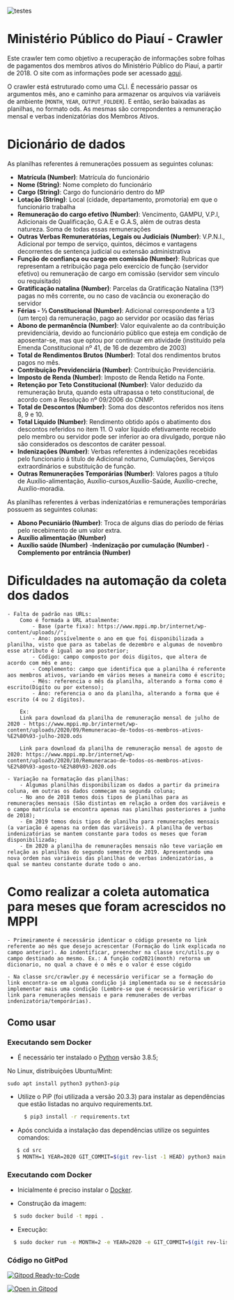 
![testes](https://github.com/dadosjusbr/coletor-MPPI/actions/workflows/parser-testes.yml/badge.svg)

# Ministério Público do Piauí - Crawler

Este crawler tem como objetivo a recuperação de informações sobre folhas de pagamentos dos membros ativos do Ministério Público do Piauí, a partir de 2018. O site com as informações pode ser acessado [aqui](https://www.mppi.mp.br/internet/portal-da-transparencia/contracheque/).

O crawler está estruturado como uma CLI. É necessário passar os argumentos mês, ano e caminho para armazenar os arquivos via variáveis de ambiente (`MONTH`, `YEAR`, `OUTPUT_FOLDER`). E então, serão baixadas as planilhas, no formato ods. As mesmas são correpondentes a remuneração mensal e verbas indenizatórias dos Membros Ativos.


# Dicionário de dados

As planilhas referentes á remunerações possuem as seguintes colunas:

- **Matrícula (Number)**: Matrícula do funcionário
- **Nome (String)**: Nome completo do funcionário
- **Cargo (String)**: Cargo do funcionário dentro do MP
- **Lotação (String)**: Local (cidade, departamento, promotoria) em que o funcionário trabalha
- **Remuneração do cargo efetivo (Number)**: Vencimento, GAMPU, V.P.I, Adicionais de Qualificação, G.A.E e G.A.S, além de outras desta natureza. Soma de todas essas remunerações
- **Outras Verbas Remuneratórias, Legais ou  Judiciais (Number)**: V.P.N.I., Adicional por tempo de serviço, quintos, décimos e vantagens decorrentes de sentença judicial ou extensão administrativa
- **Função de confiança ou cargo em comissão (Number)**: Rubricas que representam a retribuição paga pelo exercício de função (servidor efetivo) ou remuneração de cargo em comissão (servidor sem vínculo ou requisitado)
- **Gratificação natalina (Number)**: Parcelas da Gratificação Natalina (13º) pagas no mês corrente, ou no caso de vacância ou exoneração do servidor
- **Férias - ⅓ Constitucional (Number)**: Adicional correspondente a 1/3 (um terço) da remuneração, pago ao servidor por ocasião das férias
- **Abono de permanência (Number)**: Valor equivalente ao da contribuição previdenciária, devido ao funcionário público que esteja em condição de aposentar-se, mas que optou por continuar em atividade (instituído pela Emenda Constitucional nº 41, de 16 de dezembro de 2003)
- **Total de Rendimentos Brutos (Number)**: Total dos rendimentos brutos pagos no mês.
- **Contribuição Previdenciária (Number)**: Contribuição Previdenciária.
- **Imposto de Renda (Number)**: Imposto de Renda Retido na Fonte.
- **Retenção por Teto Constitucional (Number)**: Valor deduzido da remuneração bruta, quando esta ultrapassa o teto constitucional, de acordo com a Resolução nº 09/2006 do CNMP.
- **Total de Descontos (Number)**: Soma dos descontos referidos nos itens 8, 9 e 10.
- **Total Líquido (Number)**: Rendimento obtido após o abatimento dos descontos referidos no item 11. O valor líquido efetivamente recebido pelo membro ou servidor pode ser inferior ao ora divulgado, porque não são considerados os descontos de caráter pessoal.
- **Indenizações (Number)**: Verbas referentes á indenizações recebidas pelo funcionario á titulo de Adicional noturno, Cumulações, Serviços extraordinários e substituição de função.
- **Outras Remunerações Temporárias (Number)**: Valores pagos a título de Auxílio-alimentação, Auxílio-cursos,Auxílio-Saúde, Auxílio-creche, Auxílio-moradia.


As planilhas referentes á verbas indenizatórias e remunerações temporárias possuem as seguintes colunas:
					
- **Abono Pecuniário (Number)**: Troca de alguns dias do período de férias pelo recebimento de um valor extra.
- **Auxílio alimentação (Number)**
- **Auxílio saúde (Number)**
-**Indenização por cumulação (Number)**
-**Complemento por entrância (Number)**


# Dificuldades na automação da coleta dos dados

    - Falta de padrão nas URLs:
        Como é formada a URL atualmente:
            - Base (parte fixa): https://www.mppi.mp.br/internet/wp-content/uploads//";
            - Ano: possívelmente o ano em que foi disponibilizada a planilha, visto que para as tabelas de dezembro e algumas de novembro esse atributo é igual ao ano posterior;
            - Código: campo composto por dois digitos, que altera de acordo com mês e ano;
            - Complemento: campo que identifica que a planilha é referente aos membros ativos, variando em vários meses a maneira como é escrito;
            - Mês: referencia o mês da planilha, alterando a forma como é escrito(Digíto ou por extenso);
            - Ano: referencia o ano da planilha, alterando a forma que é escrito (4 ou 2 dígitos).
        
        Ex: 
        Link para download da planilha de remuneração mensal de julho de 2020 - https://www.mppi.mp.br/internet/wp-content/uploads/2020/09/Remuneracao-de-todos-os-membros-ativos-%E2%80%93-julho-2020.ods

        Link para download da planilha de remuneração mensal de agosto de 2020: https://www.mppi.mp.br/internet/wp-content/uploads/2020/10/Remuneracao-de-todos-os-membros-ativos-%E2%80%93-agosto-%E2%80%93-2020.ods
    
    - Variação na formatação das planilhas:
        - Algumas planilhas disponibilizam os dados a partir da primeira coluna, em outras os dados commeçam na segunda coluna;
        - No ano de 2018 temos dois tipos de planilhas para as remunerações mensais (São distintas em relação a ordem dos variáveis e o campo matrícula se encontra apenas nas planilhas posteriores a junho de 2018);
        - Em 2019 temos dois tipos de planilha para remunerações mensais (a variação é apenas na ordem das variáveis). A planilha de verbas indenizatórias se mantem constante para todos os meses que foram disponibilizada;
        - Em 2020 a planilha de remunerações mensais não teve variação em relação as planilhas do segundo semestre de 2019. Apresentando uma nova ordem nas variáveis das planilhas de verbas indenizatórias, a qual se manteu constante durate todo o ano. 
            
# Como realizar a coleta automatica para meses que foram acrescidos no MPPI

    - Primeiramente é necessário identicar o código presente no link referente ao mês que desejo acrescentar (Formação do link explicada no campo anterior). Ao indentificar, preencher na classe src/utils.py o campo destinado ao mesmo. Ex.: A função cod2021(month) retorna um dicionario, no qual a chave é o mẽs e o valor é esse cógido

    - Na classe src/crawler.py é necessário verificar se a formação do link encontra-se em alguma condição já implementada ou se é necessário implementar mais uma condição (Lembre-se que é necessário verificar o link para remunerações mensais e para remuneraões de verbas indenizatória/temporárias).

## Como usar

  ### Executando sem Docker

 - É necessário ter instalado o [Python](https://www.python.org/downloads/release/python-385/) versão 3.8.5;
 
No Linux, distribuições Ubuntu/Mint:

```
sudo apt install python3 python3-pip
```

 - Utilize o PiP (foi utilizada a versão 20.3.3) para instalar as dependências que estão listadas no arquivo requirements.txt.
  
    ```sh
      $ pip3 install -r requirements.txt
    ```

  - Após concluida a instalação das dependências utilize os seguintes comandos:  

   ```sh
      $ cd src
      $ MONTH=1 YEAR=2020 GIT_COMMIT=$(git rev-list -1 HEAD) python3 main.py
  ```

### Executando com Docker

 - Inicialmente é preciso instalar o [Docker](https://docs.docker.com/install/). 

 - Construção da imagem:

  ```sh
    $ sudo docker build -t mppi .
  ```
 - Execução:
 
  ```sh
    $ sudo docker run -e MONTH=2 -e YEAR=2020 -e GIT_COMMIT=$(git rev-list -1 HEAD) mppi
  ```
  
### Código no GitPod

[![Gitpod Ready-to-Code](https://img.shields.io/badge/Gitpod-ready--to--code-blue?logo=gitpod)](https://gitpod.io/#https://github.com/dadosjusbr/coletor-MPPI)

[![Open in Gitpod](https://gitpod.io/button/open-in-gitpod.svg)](https://gitpod.io/#https://github.com/dadosjusbr/coletor-MPPI)


